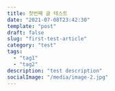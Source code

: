 ```yaml
---
title: 첫번째 글 테스트
date: "2021-07-08T23:42:30"
template: "post"
draft: false
slug: "first-test-article"
category: "test"
tags:
  - "tag1"
  - "tag2"
description: "test description"
socialImage: "/media/image-2.jpg"
---
```

 
 